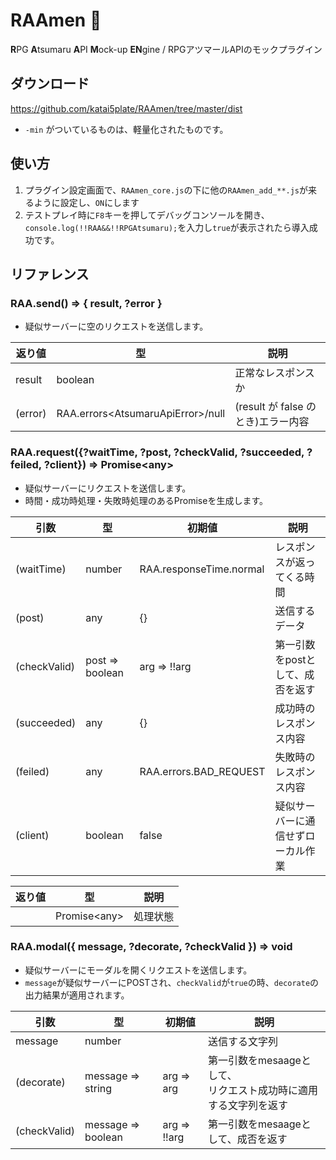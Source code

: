 # RAAmen :ramen:
**R**PG **A**tsumaru **A**PI **M**ock-up **EN**gine / RPGアツマールAPIのモックプラグイン

## ダウンロード
https://github.com/katai5plate/RAAmen/tree/master/dist
- `-min` がついているものは、軽量化されたものです。

## 使い方
1. プラグイン設定画面で、`RAAmen_core.js`の下に他の`RAAmen_add_**.js`が来るように設定し、`ON`にします
2. テストプレイ時に`F8`キーを押してデバッグコンソールを開き、`console.log(!!RAA&&!!RPGAtsumaru);`を入力し`true`が表示されたら導入成功です。

## リファレンス
### RAA.send() => { result, ?error }
- 疑似サーバーに空のリクエストを送信します。

|返り値|型|説明|
|-|-|-|
|result|boolean|正常なレスポンスか|
|(error)|RAA.errors\<AtsumaruApiError\>/null|(result が false のとき)エラー内容|

### RAA.request({?waitTime, ?post, ?checkValid, ?succeeded, ?feiled, ?client}) => Promise\<any\>
- 疑似サーバーにリクエストを送信します。
- 時間・成功時処理・失敗時処理のあるPromiseを生成します。

|引数|型|初期値|説明|
|-|-|-|-|
|(waitTime)|number|RAA.responseTime.normal|レスポンスが返ってくる時間|
|(post)|any|{}|送信するデータ|
|(checkValid)|post => boolean|arg => !!arg|第一引数をpostとして、成否を返す|
|(succeeded)|any|{}|成功時のレスポンス内容|
|(feiled)|any|RAA.errors.BAD_REQUEST|失敗時のレスポンス内容|
|(client)|boolean|false|疑似サーバーに通信せずローカル作業|

|返り値|型|説明|
|-|-|-|
||Promise\<any\>|処理状態|

### RAA.modal({ message, ?decorate, ?checkValid }) => void
- 疑似サーバーにモーダルを開くリクエストを送信します。
- `message`が疑似サーバーにPOSTされ、`checkValid`が`true`の時、`decorate`の出力結果が適用されます。

|引数|型|初期値|説明|
|-|-|-|-|
|message|number||送信する文字列|
|(decorate)|message => string|arg => arg|第一引数をmesaageとして、<br>リクエスト成功時に適用する文字列を返す|
|(checkValid)|message => boolean|arg => !!arg|第一引数をmesaageとして、成否を返す|

